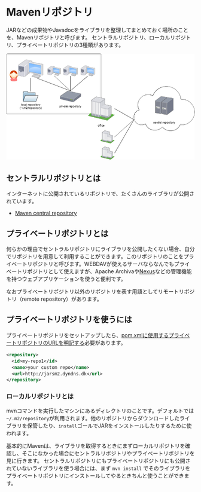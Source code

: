 # Mavenリポジトリ

JARなどの成果物やJavadocをライブラリを整理してまとめておく場所のことを、Mavenリポジトリと呼びます。
セントラルリポジトリ、ローカルリポジトリ、プライベートリポジトリの3種類があります。

![3種のリポジトリの関係](./repositories.png)

## セントラルリポジトリとは

インターネットに公開されているリポジトリで、たくさんのライブラリが公開されています。

- [Maven central repository](http://search.maven.org/)

## プライベートリポジトリとは

何らかの理由でセントラルリポジトリにライブラリを公開したくない場合、自分でリポジトリを用意して利用することができます。このリポジトリのことをプライベートリポジトリと呼びます。WEBDAVが使えるサーバならなんでもプライベートリポジトリとして使えますが、Apache Archivaや[Nexus](http://www.sonatype.org/nexus/)などの管理機能を持つウェブアプリケーションを使うと便利です。

なおプライベートリポジトリ以外のリポジトリを表す用語としてリモートリポジトリ（remote repository）があります。

## プライベートリポジトリを使うには

プライベートリポジトリをセットアップしたら、[pom.xmlに使用するプライベートリポジトリのURLを明記する](http://maven.apache.org/guides/mini/guide-multiple-repositories.html)必要があります。

```xml
<repository>
  <id>my-repo1</id>
  <name>your custom repo</name>
  <url>http://jarsm2.dyndns.dk</url>
</repository>
```

### ローカルリポジトリとは

mvnコマンドを実行したマシンにあるディレクトリのことです。デフォルトでは`~/.m2/repository`が利用されます。他のリポジトリからダウンロードしたライブラリを保管したり、`install`ゴールでJARをインストールしたりするために使われます。

基本的にMavenは、ライブラリを取得するときにまずローカルリポジトリを確認し、そこになかった場合にセントラルリポジトリやプライベートリポジトリを見に行きます。
セントラルリポジトリにもプライベートリポジトリにも公開されていないライブラリを使う場合には、まず `mvn install` でそのライブラリをプライベートリポジトリにインストールしてやるときちんと使うことができます。
